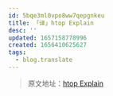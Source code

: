 ```yaml
---
id: 5bqe3ml0vpo8ww7qepgnkeu
title: 「译」htop Explain
desc: ''
updated: 1657158778996
created: 1656410625627
tags:
  - blog.translate
---
```


> 原文地址：[htop Explain](https://peteris.rocks/blog/htop/)
